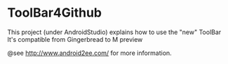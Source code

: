 # ToolBar4Github
This project (under AndroidStudio) explains how to use the "new" ToolBar
It's compatible from Gingerbread to M preview 

@see http://www.android2ee.com/ for more information.
